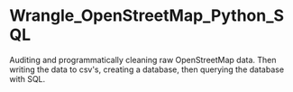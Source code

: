 # Wrangle_OpenStreetMap_Python_SQL
Auditing and programmatically cleaning raw OpenStreetMap data. Then writing the data to csv's, creating a database, then querying the database with SQL.
